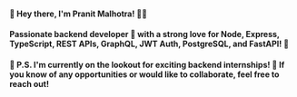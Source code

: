 #### 👋 Hey there, I'm Pranit Malhotra! 👨‍💻

#### Passionate backend developer 🚀 with a strong love for Node, Express, TypeScript, REST APIs, GraphQL, JWT Auth, PostgreSQL, and FastAPI! 🌟

#### 📢 P.S. I'm currently on the lookout for exciting backend internships! 🌟 If you know of any opportunities or would like to collaborate, feel free to reach out!
